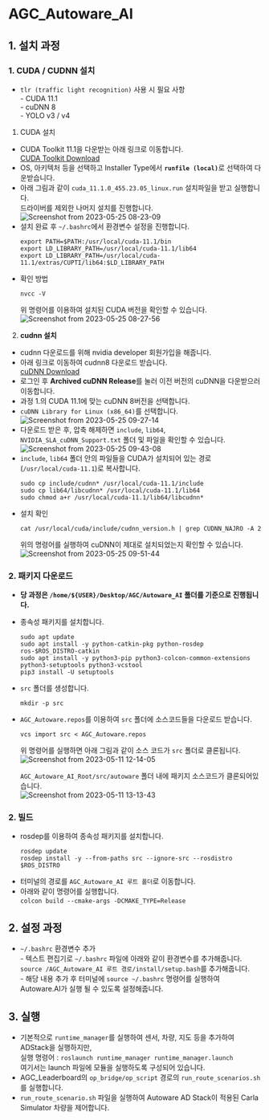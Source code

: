 # AGC_Autoware_AI  
## <b>1. 설치 과정</b>
### <b>1. CUDA / CUDNN 설치</b>  
- `tlr (traffic light recognition)` 사용 시 필요 사항  
<t> - CUDA 11.1  
<t> - cuDNN 8  
<t> - YOLO v3 / v4  

1. CUDA 설치
- CUDA Toolkit 11.1을 다운받는 아래 링크로 이동합니다.  
[CUDA Toolkit Download](https://developer.nvidia.com/cuda-11.1.0-download-archive)
- OS, 아키텍처 등을 선택하고 Installer Type에서 <b>`runfile (local)`</b>로 선택하여 다운받습니다.  
- 아래 그림과 같이 `cuda_11.1.0_455.23.05_linux.run` 설치파일을 받고 실행합니다.  
드라이버를 제외한 나머지 설치를 진행합니다.  
![Screenshot from 2023-05-25 08-23-09](https://github.com/jswoo0615/jswoo0615.github.io/assets/128343128/a067bb6d-ff25-4bf1-8ea0-f88b1e427cff)
- 설치 완료 후 `~/.bashrc`에서 환경변수 설정을 진행합니다.  
  ```shell
  export PATH=$PATH:/usr/local/cuda-11.1/bin
  export LD_LIBRARY_PATH=/usr/local/cuda-11.1/lib64
  export LD_LIBRARY_PATH=/usr/local/cuda-11.1/extras/CUPTI/lib64:$LD_LIBRARY_PATH
  ```   
- 확인 방법  
  ```shell 
  nvcc -V
  ```
  위 명령어를 이용하여 설치된 CUDA 버전을 확인할 수 있습니다.  
  ![Screenshot from 2023-05-25 08-27-56](https://github.com/jswoo0615/jswoo0615.github.io/assets/128343128/4c3d772d-0728-475d-be8d-f66d1e52db13)

2. <b>cudnn 설치</b>
- cudnn 다운로드를 위해 nvidia developer 회원가입을 해줍니다.  
- 아래 링크로 이동하여 cudnn8 다운로드 받습니다.  
[cuDNN Download](https://developer.nvidia.com/rdp/cudnn-download)
- 로그인 후 <b>Archived cuDNN Release</b>를 눌러 이전 버전의 cuDNN을 다운받으러 이동합니다.  
- 과정 1.의 CUDA 11.1에 맞는 cuDNN 8버전을 선택합니다.  
- `cuDNN Library for Linux (x86_64)`를 선택합니다.
![Screenshot from 2023-05-25 09-27-14](https://github.com/jswoo0615/jswoo0615.github.io/assets/128343128/32be3584-1975-43bf-b382-820232f5f794)
- 다운로드 받은 후, 압축 해제하면 `include`, `lib64`, `NVIDIA_SLA_cuDNN_Support.txt` 폴더 및 파일을 확인할 수 있습니다.  
![Screenshot from 2023-05-25 09-43-08](https://github.com/jswoo0615/jswoo0615.github.io/assets/128343128/2de0409e-3d1e-4df6-9eee-aa5e1d7f977b)
- `include`, `lib64` 폴더 안의 파일들을 CUDA가 설치되어 있는 경로 (`/usr/local/cuda-11.1`)로 복사합니다.
  ```shell
  sudo cp include/cudnn* /usr/local/cuda-11.1/include
  sudo cp lib64/libcudnn* /usr/local/cuda-11.1/lib64
  sudo chmod a+r /usr/local/cuda-11.1/lib64/libcudnn*
  ```
- 설치 확인  
  ```shell
  cat /usr/local/cuda/include/cudnn_version.h | grep CUDNN_NAJRO -A 2
  ```
  위의 명령어를 실행하여 cuDNN이 제대로 설치되었는지 확인할 수 있습니다.  
![Screenshot from 2023-05-25 09-51-44](https://github.com/jswoo0615/jswoo0615.github.io/assets/128343128/e84c077b-0c73-4b6c-b73b-11c12f8f81ec)

### <b>2. 패키지 다운로드</b>
- <b> 당 과정은 `/home/${USER}/Desktop/AGC/Autoware_AI` 폴더를 기준으로 진행됩니다.</b> 
- 종속성 패키지를 설치합니다.  
  ```shell
  sudo apt update
  sudo apt install -y python-catkin-pkg python-rosdep ros-$ROS_DISTRO-catkin
  sudo apt install -y python3-pip python3-colcon-common-extensions python3-setuptools python3-vcstool
  pip3 install -U setuptools
  ```
- `src` 폴더를 생성합니다.  
  ```shell
  mkdir -p src
  ```
- `AGC_Autoware.repos`를 이용하여 `src` 폴더에  소스코드들을 다운로드 받습니다.  
  ```shell
  vcs import src < AGC_Autoware.repos
  ```  
  위 명령어를 실행하면 아래 그림과 같이 소스 코드가 `src` 폴더로 클론됩니다.  
![Screenshot from 2023-05-11 12-14-05](https://github.com/jswoo0615/AGC_Packages/assets/128343128/8cfe5af8-e956-4f9b-9a1c-b039b9a5e948)

  `AGC_Autoware_AI_Root/src/autoware` 폴더 내에 패키지 소스코드가 클론되어있습니다.  
![Screenshot from 2023-05-11 13-13-43](https://github.com/jswoo0615/AGC_Packages/assets/128343128/791264d0-885c-4969-b473-94a20cdc2738)


### <b>2. 빌드</b>
- rosdep를 이용하여 종속성 패키지를 설치합니다.  
  ```shell
  rosdep update
  rosdep install -y --from-paths src --ignore-src --rosdistro $ROS_DISTRO
  ```
- 터미널의 경로를 `AGC_Autoware_AI 루트 폴더`로 이동합니다.  
- 아래와 같이 명령어를 실행합니다.  
`colcon build --cmake-args -DCMAKE_TYPE=Release` 

## <b>2. 설정 과정</b>
- `~/.bashrc` 환경변수 추가  
<t> - 텍스트 편집기로 `~/.bashrc` 파일에 아래와 같이 환경변수를 추가해줍니다.  
<t> `source /AGC_Autoware_AI 루트 경로/install/setup.bash`를 추가해줍니다.  
<t> - 해당 내용 추가 후 터미널에 `source ~/.bashrc` 명령어를 실행하여 Autoware.AI가 실행 될 수 있도록 설정해줍니다.  

## <b>3. 실행</b>
- 기본적으로 `runtime_manager`를 실행하여 센서, 차량, 지도 등을 추가하여 ADStack을 실행하지만,  
<t> 실행 명령어 : `roslaunch runtime_manager runtime_manager.launch`  
<t> 여기서는 launch 파일에 모듈을 실행하도록 구성되어 있습니다.  
- AGC_Leaderboard의 `op_bridge/op_script` 경로의 `run_route_scenarios.sh`를 실행합니다.  
- `run_route_scenario.sh` 파일을 실행하여 Autoware AD Stack이 적용된 Carla Simulator 차량을 제어합니다.